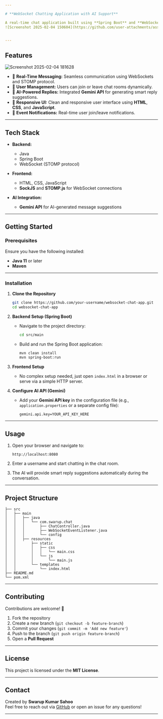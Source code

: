 ```yaml
---

# **WebSocket Chatting Application with AI Support**

A real-time chat application built using **Spring Boot** and **WebSockets**, with **AI-powered message suggestions** integrated via the **Gemini API**. This project allows multiple users to join chat rooms, send messages, and receive intelligent AI-generated responses, enhancing the overall chat experience.
![Screenshot 2025-02-04 150604](https://github.com/user-attachments/assets/a58805c9-13ad-42d5-9050-cec7c91279f3)


---
```


## **Features**
![Screenshot 2025-02-04 181628](https://github.com/user-attachments/assets/2a34a332-112f-4b33-bafd-19b048696614)
- 🔴 **Real-Time Messaging:** Seamless communication using WebSockets and STOMP protocol.
- 👥 **User Management:** Users can join or leave chat rooms dynamically.
- 💬 **AI-Powered Replies:** Integrated **Gemini API** for generating smart reply suggestions.
- 🎨 **Responsive UI:** Clean and responsive user interface using **HTML**, **CSS**, and **JavaScript**.
- 📜 **Event Notifications:** Real-time user join/leave notifications.

---

## **Tech Stack**

- **Backend:**  
  - Java  
  - Spring Boot  
  - WebSocket (STOMP protocol)  

- **Frontend:**  
  - HTML, CSS, JavaScript  
  - **SockJS** and **STOMP.js** for WebSocket connections  

- **AI Integration:**  
  - **Gemini API** for AI-generated message suggestions  

---

## **Getting Started**

### **Prerequisites**

Ensure you have the following installed:

- **Java 11** or later  
- **Maven**  

---

### **Installation**

1. **Clone the Repository**  
   ```bash
   git clone https://github.com/your-username/websocket-chat-app.git
   cd websocket-chat-app
   ```

2. **Backend Setup (Spring Boot)**  
   - Navigate to the project directory:
     ```bash
     cd src/main
     ```
   - Build and run the Spring Boot application:
     ```bash
     mvn clean install
     mvn spring-boot:run
     ```

3. **Frontend Setup**  
   - No complex setup needed, just open `index.html` in a browser or serve via a simple HTTP server.

4. **Configure AI API (Gemini)**  
   - Add your **Gemini API key** in the configuration file (e.g., `application.properties` or a separate config file):
     ```
     gemini.api.key=YOUR_API_KEY_HERE
     ```

---

## **Usage**

1. Open your browser and navigate to:  
   ```
   http://localhost:8080
   ```

2. Enter a username and start chatting in the chat room.

3. The AI will provide smart reply suggestions automatically during the conversation.

---

## **Project Structure**

```
├── src
│   ├── main
│   │   ├── java
│   │   │   └── com.swarup.chat
│   │   │       ├── ChatController.java
│   │   │       ├── WebSocketEventListener.java
│   │   │       └── config
│   │   ├── resources
│   │       ├── static
│   │       │   ├── css
│   │       │   │   └── main.css
│   │       │   └── js
│   │       │       └── main.js
│   │       └── templates
│   │           └── index.html
├── README.md
└── pom.xml
```

---

## **Contributing**

Contributions are welcome! 🎉

1. Fork the repository
2. Create a new branch (`git checkout -b feature-branch`)
3. Commit your changes (`git commit -m 'Add new feature'`)
4. Push to the branch (`git push origin feature-branch`)
5. Open a **Pull Request**

---

## **License**

This project is licensed under the **MIT License**.

---

## **Contact**

Created by **Swarup Kumar Sahoo**  
Feel free to reach out via [GitHub](https://github.com/swarup-kumar-sahoo) or open an issue for any questions!

---
